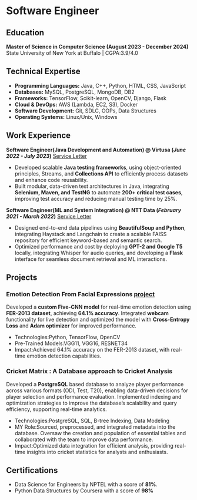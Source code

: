 # Software Engineer 
## Education
**Master of Science in Computer Science (August 2023 - December 2024)**  
State University of New York at Buffalo | CGPA:3.9/4.0

## Technical Expertise 
- **Programming Languages:** Java, C++, Python, HTML, CSS, JavaScript
- **Databases:** MySQL, PostgreSQL, MongoDB, DB2
- **Frameworks:** TensorFlow, Scikit-learn, OpenCV, Django, Flask
- **Cloud & DevOps:** AWS (Lambda, EC2, S3), Docker
- **Software Development:** Git, SDLC, OOPs, Data Structures
- **Operating Systems:** Linux/Unix, Windows
  
## Work Experience
**Software Engineer(Java Development and Automation) @ Virtusa (_June 2022 - July 2023_)** [Service Letter](https://github.com/Aakanksha-o4/Aakanksha-o4.github.io/blob/main/assets/Service_Letter_Virtusa.jpg)
- Developed scalable **Java testing frameworks**, using object-oriented principles, Streams, and **Collections API** to efficiently process datasets and enhance code reusability.
- Built modular, data-driven test architectures in Java, integrating **Selenium, Maven, and TestNG** to automate **200+ critical test cases**, improving test accuracy and reducing manual testing time by 25%.
 
**Software Engineer(ML and System Integration) @ NTT Data (_February 2021 - March 2022_)** [Service Letter](https://github.com/Aakanksha-o4/Aakanksha-o4.github.io/blob/main/assets/Serive_Letter_NTT.jpg)
- Designed end-to-end data pipelines using **BeautifulSoup and Python**, integrating Haystack and Langchain to create a scalable FAISS repository for efficient keyword-based and semantic search.
- Optimized performance and cost by deploying **GPT-2 and Google T5** locally, integrating Whisper for audio queries, and developing a **Flask** interface for seamless document retrieval and ML interactions.

## Projects
### Emotion Detection From Facial Expressions  [project](https://github.com/ChinthaSrikar/Emotion_Recognition_From_Facial_Expressions)
Developed a **custom Five-CNN model** for real-time emotion detection using **FER-2013 dataset**, achieving **64.1% accuracy**. Integrated **webcam** functionality for live detection and optimized the model with **Cross-Entropy Loss** and **Adam optimizer** for improved performance.
- Technologies:Python, TensorFlow, OpenCV
- Pre-Trained Models:VGG11, VGG16, RESNET34
- Impact:Achieved 64.1% accuracy on the FER-2013 dataset, with real-time emotion detection capabilities.

### Cricket Matrix : A Database approach to Cricket Analysis
Developed a **PostgreSQL** based database to analyze player performance across various formats (ODI, Test, T20), enabling data-driven decisions for player selection and performance evaluation. Implemented indexing and optimization strategies to improve the database’s scalability and query efficiency, supporting real-time analytics.
- Technologies:PostgreSQL, SQL, B-tree Indexing, Data Modeling
- MY Role:Sourced, preprocessed, and integrated metadata into the database. Oversaw the creation and population of essential tables and collaborated with the team to improve data performance.
- Impact:Optimized data integration for efficient analysis, providing real-time insights into cricket statistics for analysts and enthusiasts.
  
## Certifications
- Data Science for Engineers by NPTEL with a score of **81%**.
- Python Data Structures by Coursera with a score of **98%**

  
